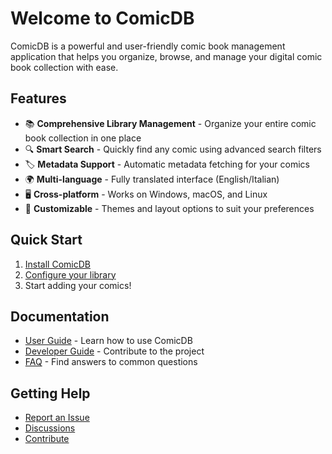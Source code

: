 # Welcome to ComicDB

ComicDB is a powerful and user-friendly comic book management application that helps you organize, browse, and manage your digital comic book collection with ease.

## Features

- 📚 **Comprehensive Library Management** - Organize your entire comic book collection in one place
- 🔍 **Smart Search** - Quickly find any comic using advanced search filters
- 🏷️ **Metadata Support** - Automatic metadata fetching for your comics
- 🌍 **Multi-language** - Fully translated interface (English/Italian)
- 🖥️ **Cross-platform** - Works on Windows, macOS, and Linux
- 🎨 **Customizable** - Themes and layout options to suit your preferences

## Quick Start

1. [Install ComicDB](user/installation.md)
2. [Configure your library](user/configuration.md)
3. Start adding your comics!

## Documentation

- [User Guide](user/getting-started.md) - Learn how to use ComicDB
- [Developer Guide](developer/architecture.md) - Contribute to the project
- [FAQ](user/faq.md) - Find answers to common questions

## Getting Help

- [Report an Issue](https://github.com/Nsfr750/ComicDB/issues)
- [Discussions](https://github.com/Nsfr750/ComicDB/discussions)
- [Contribute](developer/contributing.md)


